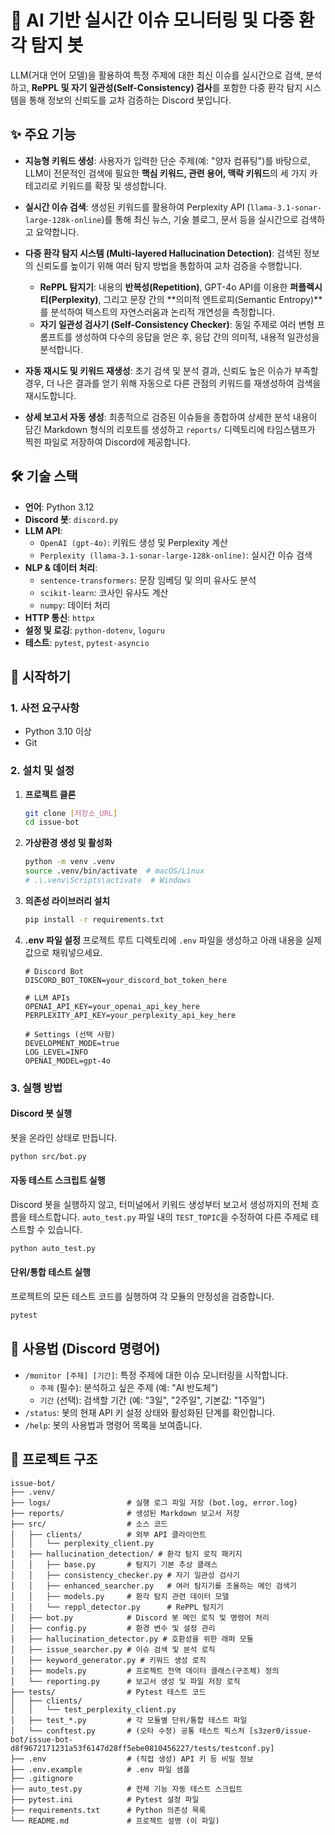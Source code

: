 # 🤖 AI 기반 실시간 이슈 모니터링 및 다중 환각 탐지 봇

LLM(거대 언어 모델)을 활용하여 특정 주제에 대한 최신 이슈를 실시간으로 검색, 분석하고, **RePPL 및 자기 일관성(Self-Consistency) 검사**를 포함한 다중 환각 탐지 시스템을 통해 정보의 신뢰도를 교차 검증하는 Discord 봇입니다.

## ✨ 주요 기능

-   **지능형 키워드 생성**: 사용자가 입력한 단순 주제(예: "양자 컴퓨팅")를 바탕으로, LLM이 전문적인 검색에 필요한 **핵심 키워드, 관련 용어, 맥락 키워드**의 세 가지 카테고리로 키워드를 확장 및 생성합니다.

-   **실시간 이슈 검색**: 생성된 키워드를 활용하여 Perplexity API (`llama-3.1-sonar-large-128k-online`)를 통해 최신 뉴스, 기술 블로그, 문서 등을 실시간으로 검색하고 요약합니다.

-   **다중 환각 탐지 시스템 (Multi-layered Hallucination Detection)**: 검색된 정보의 신뢰도를 높이기 위해 여러 탐지 방법을 통합하여 교차 검증을 수행합니다.
    -   **RePPL 탐지기**: 내용의 **반복성(Repetition)**, GPT-4o API를 이용한 **퍼플렉시티(Perplexity)**, 그리고 문장 간의 **의미적 엔트로피(Semantic Entropy)**를 분석하여 텍스트의 자연스러움과 논리적 개연성을 측정합니다.
    -   **자기 일관성 검사기 (Self-Consistency Checker)**: 동일 주제로 여러 변형 프롬프트를 생성하여 다수의 응답을 얻은 후, 응답 간의 의미적, 내용적 일관성을 분석합니다.

-   **자동 재시도 및 키워드 재생성**: 초기 검색 및 분석 결과, 신뢰도 높은 이슈가 부족할 경우, 더 나은 결과를 얻기 위해 자동으로 다른 관점의 키워드를 재생성하여 검색을 재시도합니다.

-   **상세 보고서 자동 생성**: 최종적으로 검증된 이슈들을 종합하여 상세한 분석 내용이 담긴 Markdown 형식의 리포트를 생성하고 `reports/` 디렉토리에 타임스탬프가 찍힌 파일로 저장하여 Discord에 제공합니다.

## 🛠️ 기술 스택

-   **언어**: Python 3.12
-   **Discord 봇**: `discord.py`
-   **LLM API**:
    -   `OpenAI (gpt-4o)`: 키워드 생성 및 Perplexity 계산
    -   `Perplexity (llama-3.1-sonar-large-128k-online)`: 실시간 이슈 검색
-   **NLP & 데이터 처리**:
    -   `sentence-transformers`: 문장 임베딩 및 의미 유사도 분석
    -   `scikit-learn`: 코사인 유사도 계산
    -   `numpy`: 데이터 처리
-   **HTTP 통신**: `httpx`
-   **설정 및 로깅**: `python-dotenv`, `loguru`
-   **테스트**: `pytest`, `pytest-asyncio`

## 🚀 시작하기

### 1. 사전 요구사항

-   Python 3.10 이상
-   Git

### 2. 설치 및 설정

1.  **프로젝트 클론**
    ```bash
    git clone [저장소_URL]
    cd issue-bot
    ```

2.  **가상환경 생성 및 활성화**
    ```bash
    python -m venv .venv
    source .venv/bin/activate  # macOS/Linux
    # .\.venv\Scripts\activate  # Windows
    ```

3.  **의존성 라이브러리 설치**
    ```bash
    pip install -r requirements.txt
    ```

4.  **.env 파일 설정**
    프로젝트 루트 디렉토리에 `.env` 파일을 생성하고 아래 내용을 실제 값으로 채워넣으세요.

    ```dotenv
    # Discord Bot
    DISCORD_BOT_TOKEN=your_discord_bot_token_here

    # LLM APIs
    OPENAI_API_KEY=your_openai_api_key_here
    PERPLEXITY_API_KEY=your_perplexity_api_key_here

    # Settings (선택 사항)
    DEVELOPMENT_MODE=true
    LOG_LEVEL=INFO
    OPENAI_MODEL=gpt-4o
    ```

### 3. 실행 방법

#### Discord 봇 실행
봇을 온라인 상태로 만듭니다.
```bash
python src/bot.py
```

#### 자동 테스트 스크립트 실행
Discord 봇을 실행하지 않고, 터미널에서 키워드 생성부터 보고서 생성까지의 전체 흐름을 테스트합니다. `auto_test.py` 파일 내의 `TEST_TOPIC`을 수정하여 다른 주제로 테스트할 수 있습니다.
```bash
python auto_test.py
```

#### 단위/통합 테스트 실행
프로젝트의 모든 테스트 코드를 실행하여 각 모듈의 안정성을 검증합니다.
```bash
pytest
```

## 💬 사용법 (Discord 명령어)

-   `/monitor [주제] [기간]`: 특정 주제에 대한 이슈 모니터링을 시작합니다.
    -   `주제` (필수): 분석하고 싶은 주제 (예: "AI 반도체")
    -   `기간` (선택): 검색할 기간 (예: "3일", "2주일", 기본값: "1주일")
-   `/status`: 봇의 현재 API 키 설정 상태와 활성화된 단계를 확인합니다.
-   `/help`: 봇의 사용법과 명령어 목록을 보여줍니다.

## 📁 프로젝트 구조

```
issue-bot/
├── .venv/
├── logs/                 # 실행 로그 파일 저장 (bot.log, error.log)
├── reports/              # 생성된 Markdown 보고서 저장
├── src/                  # 소스 코드
│   ├── clients/          # 외부 API 클라이언트
│   │   └── perplexity_client.py
│   ├── hallucination_detection/ # 환각 탐지 로직 패키지
│   │   ├── base.py       # 탐지기 기본 추상 클래스
│   │   ├── consistency_checker.py # 자기 일관성 검사기
│   │   ├── enhanced_searcher.py   # 여러 탐지기를 조율하는 메인 검색기
│   │   ├── models.py     # 환각 탐지 관련 데이터 모델
│   │   └── reppl_detector.py      # RePPL 탐지기
│   ├── bot.py            # Discord 봇 메인 로직 및 명령어 처리
│   ├── config.py         # 환경 변수 및 설정 관리
│   ├── hallucination_detector.py # 호환성을 위한 래퍼 모듈
│   ├── issue_searcher.py # 이슈 검색 및 분석 로직
│   ├── keyword_generator.py # 키워드 생성 로직
│   ├── models.py         # 프로젝트 전역 데이터 클래스(구조체) 정의
│   └── reporting.py      # 보고서 생성 및 파일 저장 로직
├── tests/                # Pytest 테스트 코드
│   ├── clients/
│   │   └── test_perplexity_client.py
│   ├── test_*.py         # 각 모듈별 단위/통합 테스트 파일
│   └── conftest.py       # (오타 수정) 공통 테스트 픽스처 [s3zer0/issue-bot/issue-bot-d8f9672171231a53f6147d28ff5ebe0810456227/tests/testconf.py]
├── .env                  # (직접 생성) API 키 등 비밀 정보
├── .env.example          # .env 파일 샘플
├── .gitignore
├── auto_test.py          # 전체 기능 자동 테스트 스크립트
├── pytest.ini            # Pytest 설정 파일
├── requirements.txt      # Python 의존성 목록
└── README.md             # 프로젝트 설명 (이 파일)
```